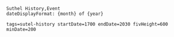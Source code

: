 ```aat-vertical
Suthel History,Event
dateDisplayFormat: {month} of {year}
```

```timeline-vis
tags=sutel-history startDate=1700 endDate=2030 fivHeight=600 minDate=200
```